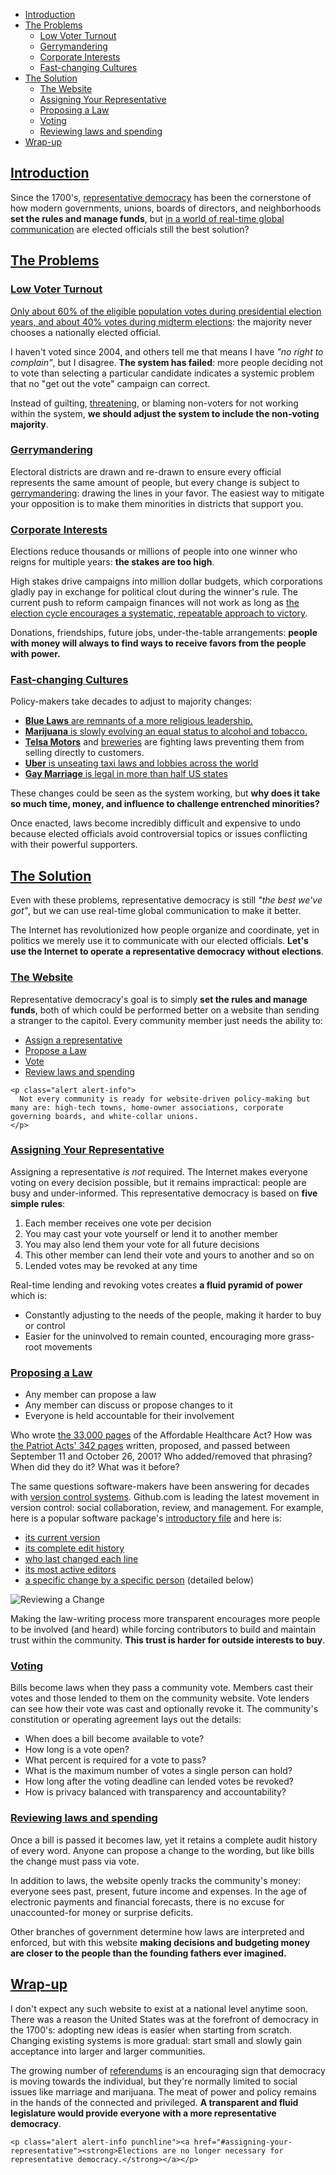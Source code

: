 * [Introduction](#introduction)
* [The Problems](#the-problems)
  * [Low Voter Turnout](#low-voter-turnout)
  * [Gerrymandering](#gerrymandering)
  * [Corporate Interests](#corporate-interests)
  * [Fast-changing Cultures](#fast-changing-cultures)
* [The Solution](#the-solution)
  * [The Website](#the-website)
  * [Assigning Your Representative](#assigning-your-representative)
  * [Proposing a Law](#proposing-a-law)
  * [Voting](#voting)
  * [Reviewing laws and spending](#reviewing-laws-and-spending)
* [Wrap-up](#wrap-up)

## [Introduction](#introduction)

Since the 1700's, [representative democracy](http://en.wikipedia.org/wiki/Representative_democracy) has been the cornerstone of how modern governments, unions, boards of directors, and neighborhoods __set the rules and manage funds__, but [in a world of real-time global communication](/living/the-communication-age.html) are elected officials still the best solution?

## [The Problems](#the-problems)

### [Low Voter Turnout](#low-voter-turnout)

[Only about 60% of the eligible population votes during presidential election years, and about 40% votes during midterm elections](http://www.fairvote.org/research-and-analysis/voter-turnout/): the majority never chooses a nationally elected official.

I haven't voted since 2004, and others tell me that means I have _"no right to complain"_, but I disagree. __The system has failed__: more people deciding not to vote than selecting a particular candidate indicates a systemic problem that no "get out the vote" campaign can correct.

Instead of guilting, [threatening](https://www.google.com/search?q=vote+or+die), or blaming non-voters for not working within the system, __we should adjust the system to include the non-voting majority__.

### [Gerrymandering](#gerrymandering)

Electoral districts are drawn and re-drawn to ensure every official represents the same amount of people, but every change is subject to [gerrymandering](http://en.wikipedia.org/wiki/Gerrymandering): drawing the lines in your favor. The easiest way to mitigate your opposition is to make them minorities in districts that support you.

### [Corporate Interests](#corporate-interests)

Elections reduce thousands or millions of people into one winner who reigns for multiple years: __the stakes are too high__.

High stakes drive campaigns into million dollar budgets, which corporations gladly pay in exchange for political clout during the winner's rule. The current push to reform campaign finances will not work as long as [the election cycle encourages a systematic, repeatable approach to victory](http://en.wikipedia.org/wiki/Congressional_stagnation_in_the_United_States).

Donations, friendships, future jobs, under-the-table arrangements: __people with money will always to find ways to receive favors from the people with power.__

### [Fast-changing Cultures](#fast-changing-cultures)

Policy-makers take decades to adjust to majority changes:

* [__Blue Laws__ are remnants of a more religious leadership.](http://en.wikipedia.org/wiki/Blue_laws_in_the_United_States)
* [__Marijuana__ is slowly evolving an equal status to alcohol and tobacco.](https://www.whitehouse.gov/ondcp/state-laws-related-to-marijuana)
* [__Telsa Motors__](http://www.engadget.com/2014/07/17/tesla-motors-us-sales/) and [breweries](http://onlineathens.com/general-assembly/2014-07-17/georgia-lawmakers-seek-craft-new-language-alcohol-laws) are fighting laws preventing them from selling directly to customers.
* [__Uber__ is unseating taxi laws and lobbies across the world](http://www.ft.com/cms/s/0/5f8ccb9e-7111-11e4-85d5-00144feabdc0.html#slide0)
* [__Gay Marriage__ is legal in more than half US states](http://www.cnn.com/interactive/us/map-same-sex-marriage/)

These changes could be seen as the system working, but __why does it take so much time, money, and influence to challenge entrenched minorities?__

Once enacted, laws become incredibly difficult and expensive to undo because elected officials avoid controversial topics or issues conflicting with their powerful supporters.

## [The Solution](#the-solution)

Even with these problems, representative democracy is still _"the best we've got"_, but we can use real-time global communication to make it better.

The Internet has revolutionized how people organize and coordinate, yet in politics we merely use it to communicate with our elected officials. __Let's use the Internet to operate a representative democracy without elections__.

### [The Website](#the-website)

Representative democracy's goal is to simply __set the rules and manage funds__, both of which could be performed better on a website than sending a stranger to the capitol. Every community member just needs the ability to:

* [Assign a representative](#assigning-your-representative)
* [Propose a Law](#proposing-a-law)
* [Vote](#voting)
* [Review laws and spending](#reviewing-laws-and-spending)

```raw
<p class="alert alert-info">
  Not every community is ready for website-driven policy-making but many are: high-tech towns, home-owner associations, corporate governing boards, and white-collar unions.
</p>
```

### [Assigning Your Representative](#assigning-your-representative)

Assigning a representative _is not_ required. The Internet makes everyone voting on every decision possible, but it remains impractical: people are busy and under-informed. This representative democracy is based on __five simple rules__:

1. Each member receives one vote per decision
1. You may cast your vote yourself or lend it to another member
1. You may also lend them your vote for all future decisions
1. This other member can lend their vote and yours to another and so on
1. Lended votes may be revoked at any time

Real-time lending and revoking votes creates __a fluid pyramid of power__ which is:

* Constantly adjusting to the needs of the people, making it harder to buy or control
* Easier for the uninvolved to remain counted, encouraging more grass-root movements

### [Proposing a Law](#proposing-a-law)

* Any member can propose a law
* Any member can discuss or propose changes to it
* Everyone is held accountable for their involvement

Who wrote [the 33,000 pages](http://www.washingtonpost.com/blogs/fact-checker/post/how-many-pages-of-regulations-for-obamacare/2013/05/14/61eec914-bcf9-11e2-9b09-1638acc3942e_blog.html) of the Affordable Healthcare Act? How was [the Patriot Acts' 342 pages](http://gjs.appstate.edu/media-coverage-crime-and-criminal-justice/usa-PATRIOT-act) written, proposed, and passed between September 11 and October 26, 2001? Who added/removed that phrasing? When did they do it? What was it before?

The same questions software-makers have been answering for decades with [version control systems](http://en.wikipedia.org/wiki/Revision_control). Github.com is leading the latest movement in version control: social collaboration, review, and management. For example, here is a popular software package's [introductory file](https://raw.githubusercontent.com/rails/rails/master/README.md) and here is:

* [its current version](https://github.com/rails/rails/blob/master/README.md)
* [its complete edit history](https://github.com/rails/rails/commits/master/README.md)
* [who last changed each line](https://github.com/rails/rails/blame/master/README.md)
* [its most active editors](https://github.com/rails/rails/graphs/contributors)
* [a specific change by a specific person](https://github.com/rails/rails/commit/b0ecbc8e11ce170f159ec42b700d979547048e27) (detailed below)

![Reviewing a Change](proposing-law-changeset.png)

Making the law-writing process more transparent encourages more people to be involved (and heard) while forcing contributors to build and maintain trust within the community. __This trust is harder for outside interests to buy__.

### [Voting](#voting)

Bills become laws when they pass a community vote. Members cast their votes and those lended to them on the community website. Vote lenders can see how their vote was cast and optionally revoke it. The community's constitution or operating agreement lays out the details:

* When does a bill become available to vote?
* How long is a vote open?
* What percent is required for a vote to pass?
* What is the maximum number of votes a single person can hold?
* How long after the voting deadline can lended votes be revoked?
* How is privacy balanced with transparency and accountability?

### [Reviewing laws and spending](#reviewing-laws-and-spending)

Once a bill is passed it becomes law, yet it retains a complete audit history of every word. Anyone can propose a change to the wording, but like bills the change must pass via vote.

In addition to laws, the website openly tracks the community's money: everyone sees past, present, future income and expenses. In the age of electronic payments and financial forecasts, there is no excuse for unaccounted-for money or surprise deficits.

Other branches of government determine how laws are interpreted and enforced, but with this website __making decisions and budgeting money are closer to the people than the founding fathers ever imagined.__

## [Wrap-up](#wrap-up)

I don't expect any such website to exist at a national level anytime soon. There was a reason the United States was at the forefront of democracy in the 1700's: adopting new ideas is easier when starting from scratch. Changing existing systems is more gradual: start small and slowly gain acceptance into larger and larger communities.

The growing number of [referendums](http://en.wikipedia.org/wiki/Referendum) is an encouraging sign that democracy is moving towards the individual, but they're normally limited to social issues like marriage and marijuana. The meat of power and policy remains in the hands of the connected and privileged. __A transparent and fluid legislature would provide everyone with a more representative democracy__.

```raw
<p class="alert alert-info punchline"><a href="#assigning-your-representative"><strong>Elections are no longer necessary for representative democracy.</strong></a></p>
```
